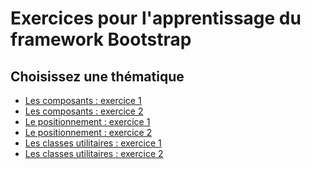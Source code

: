 # Exercices pour l'apprentissage du framework Bootstrap

## Choisissez une thématique

- [Les composants : exercice 1](composants/)
- [Les composants : exercice 2]()
- [Le positionnement : exercice 1]()
- [Le positionnement : exercice 2]()
- [Les classes utilitaires : exercice 1]()
- [Les classes utilitaires : exercice 2]()